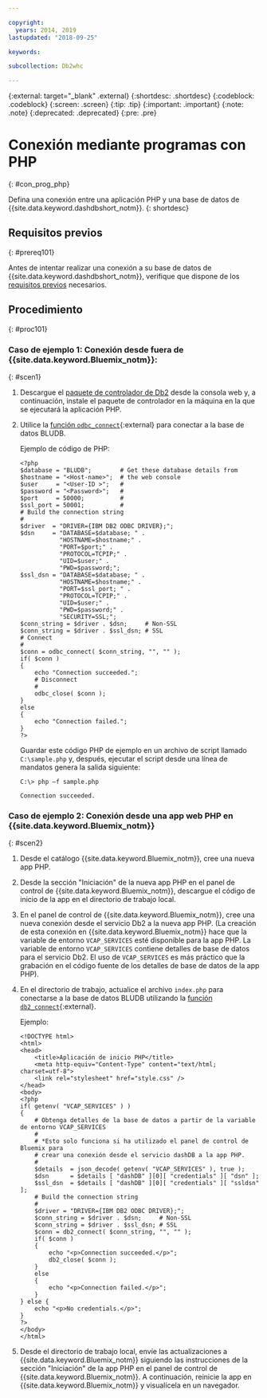 ```yaml
---

copyright:
  years: 2014, 2019
lastupdated: "2018-09-25"

keywords:

subcollection: Db2whc

---
```


<!-- Attribute definitions --> 
{:external: target="_blank" .external}
{:shortdesc: .shortdesc}
{:codeblock: .codeblock}
{:screen: .screen}
{:tip: .tip}
{:important: .important}
{:note: .note}
{:deprecated: .deprecated}
{:pre: .pre}

# Conexión mediante programas con PHP
{: #con_prog_php}

Defina una conexión entre una aplicación PHP y una base de datos de {{site.data.keyword.dashdbshort_notm}}.
{: shortdesc}

## Requisitos previos
{: #prereq101}

Antes de intentar realizar una conexión a su base de datos de {{site.data.keyword.dashdbshort_notm}}, verifique que dispone de los [requisitos previos](/docs/services/Db2whc/connecting?topic=Db2whc-connect_ov#prereqs) necesarios.

<!-- Before you can connect to your database, you must perform the following steps:

- [Verify prerequisites](prereqs.html), including installing driver packages, configuring your local environment, and downloading SSL certificates (if needed)
- Collect [connection information](credentials.html), including database details such as host name and port numbers, and connection credentials such as user ID and password -->

## Procedimiento
{: #proc101}

### Caso de ejemplo 1: Conexión desde fuera de {{site.data.keyword.Bluemix_notm}}:
{: #scen1}

1. Descargue el [paquete de controlador de Db2](/docs/services/Db2whc?topic=Db2whc-dr_pkg#dr_pkg) desde la consola web y, a continuación, instale el paquete de controlador en la máquina en la que se ejecutará la aplicación PHP.
                
2. Utilice la [función `odbc_connect`](http://php.net/manual/en/function.odbc-connect.php){:external} para conectar a la base de datos BLUDB.
    
   Ejemplo de código de PHP:

   ```
   <?php
   $database = "BLUDB";        # Get these database details from
   $hostname = "<Host-name>";  # the web console
   $user     = "<User-ID >";   #
   $password = "<Password>";   #
   $port     = 50000;          #
   $ssl_port = 50001;          #
   # Build the connection string
   #
   $driver  = "DRIVER={IBM DB2 ODBC DRIVER};";
   $dsn     = "DATABASE=$database; " .
              "HOSTNAME=$hostname;" .
              "PORT=$port;" .
              "PROTOCOL=TCPIP;" .
              "UID=$user;" .
              "PWD=$password;";
   $ssl_dsn = "DATABASE=$database; " .
              "HOSTNAME=$hostname;" .
              "PORT=$ssl_port; " .
              "PROTOCOL=TCPIP;" .
              "UID=$user;" .
              "PWD=$password;" .
              "SECURITY=SSL;";
   $conn_string = $driver . $dsn;     # Non-SSL
   $conn_string = $driver . $ssl_dsn; # SSL
   # Connect
   #
   $conn = odbc_connect( $conn_string, "", "" );
   if( $conn )
   {
       echo "Connection succeeded.";
       # Disconnect
       #
       odbc_close( $conn );
   }
   else
   {
       echo "Connection failed.";
   }
   ?>
   ```

   Guardar este código PHP de ejemplo en un archivo de script llamado `C:\sample.php` y, después, ejecutar el script desde una línea de mandatos genera la salida siguiente:

   ```
   C:\> php –f sample.php

   Connection succeeded.
   ```

### Caso de ejemplo 2: Conexión desde una app web PHP en {{site.data.keyword.Bluemix_notm}}
{: #scen2}

1. Desde el catálogo {{site.data.keyword.Bluemix_notm}}, cree una nueva app PHP.
        
2. Desde la sección "Iniciación" de la nueva app PHP en el panel de control de {{site.data.keyword.Bluemix_notm}}, descargue el código de inicio de la app en el directorio de trabajo local.
        
3. En el panel de control de {{site.data.keyword.Bluemix_notm}}, cree una nueva conexión desde el servicio Db2 a la nueva app PHP. (La creación de esta conexión en {{site.data.keyword.Bluemix_notm}} hace que la variable de entorno `VCAP_SERVICES` esté disponible para la app PHP. La variable de entorno `VCAP_SERVICES` contiene detalles de base de datos para el servicio Db2. El uso de `VCAP_SERVICES` es más práctico que la grabación en el código fuente de los detalles de base de datos de la app PHP).
        
4. En el directorio de trabajo, actualice el archivo `index.php` para conectarse a la base de datos BLUDB utilizando la [función `db2_connect`](http://php.net/manual/en/function.db2-connect.php){:external}.
        
   Ejemplo:

   ```
   <!DOCTYPE html>
   <html>
   <head>
       <title>Aplicación de inicio PHP</title>
       <meta http-equiv="Content-Type" content="text/html; charset=utf-8">
       <link rel="stylesheet" href="style.css" />
   </head>
   <body>
   <?php
   if( getenv( "VCAP_SERVICES" ) )
   {
       # Obtenga detalles de la base de datos a partir de la variable de entorno VCAP_SERVICES
       #
       # *Esto solo funciona si ha utilizado el panel de control de Bluemix para
       # crear una conexión desde el servicio dashDB a la app PHP.
       #
       $details  = json_decode( getenv( "VCAP_SERVICES" ), true );
       $dsn      = $details [ "dashDB" ][0][ "credentials" ][ "dsn" ];
       $ssl_dsn  = $details [ "dashDB" ][0][ "credentials" ][ "ssldsn" ];
       # Build the connection string
       #
       $driver = "DRIVER={IBM DB2 ODBC DRIVER};";
       $conn_string = $driver . $dsn;     # Non-SSL
       $conn_string = $driver . $ssl_dsn; # SSL
       $conn = db2_connect( $conn_string, "", "" );
       if( $conn )
       {
           echo "<p>Connection succeeded.</p>";
           db2_close( $conn );
       }
       else
       {
           echo "<p>Connection failed.</p>";
       }
   } else {
       echo "<p>No credentials.</p>";
   }
   ?>
   </body>
   </html>
   ```

5. Desde el directorio de trabajo local, envíe las actualizaciones a {{site.data.keyword.Bluemix_notm}} siguiendo las instrucciones de la sección "Iniciación" de la app PHP en el panel de control de {{site.data.keyword.Bluemix_notm}}. A continuación, reinicie la app en {{site.data.keyword.Bluemix_notm}} y visualícela en un navegador.


